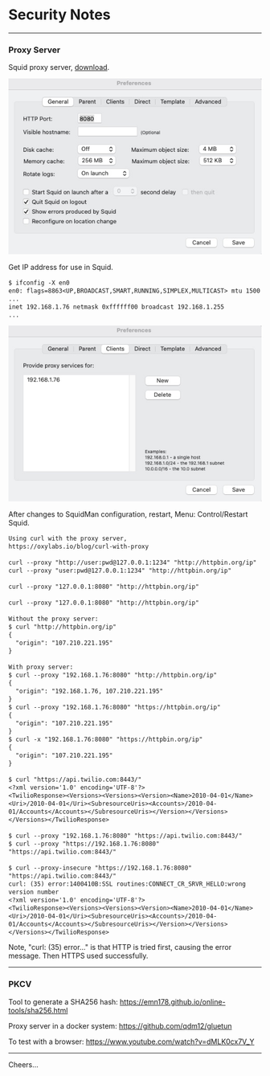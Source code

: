 # Security Notes

--------------------------------------------------------------------------------
### Proxy Server

Squid proxy server, [download](https://squidman.net/squidman/).

<img src="squid01.jpg"/>

Get IP address for use in Squid.
````
$ ifconfig -X en0
en0: flags=8863<UP,BROADCAST,SMART,RUNNING,SIMPLEX,MULTICAST> mtu 1500
... 
inet 192.168.1.76 netmask 0xffffff00 broadcast 192.168.1.255
... 
````

<img src="squid02.jpg"/>

After changes to SquidMan configuration, restart, Menu: Control/Restart Squid.

````
Using curl with the proxy server,
https://oxylabs.io/blog/curl-with-proxy

curl --proxy "http://user:pwd@127.0.0.1:1234" "http://httpbin.org/ip"
curl --proxy "user:pwd@127.0.0.1:1234" "http://httpbin.org/ip"

curl --proxy "127.0.0.1:8080" "http://httpbin.org/ip"

curl --proxy "127.0.0.1:8080" "http://httpbin.org/ip"

Without the proxy server:
$ curl "http://httpbin.org/ip"
{
  "origin": "107.210.221.195"
}

With proxy server:
$ curl --proxy "192.168.1.76:8080" "http://httpbin.org/ip"
{
  "origin": "192.168.1.76, 107.210.221.195"
}
$ curl --proxy "192.168.1.76:8080" "https://httpbin.org/ip"
{
  "origin": "107.210.221.195"
}
$ curl -x "192.168.1.76:8080" "https://httpbin.org/ip"
{
  "origin": "107.210.221.195"
}

$ curl "https://api.twilio.com:8443/"
<?xml version='1.0' encoding='UTF-8'?>
<TwilioResponse><Versions><Versions><Version><Name>2010-04-01</Name><Uri>/2010-04-01</Uri><SubresourceUris><Accounts>/2010-04-01/Accounts</Accounts></SubresourceUris></Version></Versions></Versions></TwilioResponse>

$ curl --proxy "192.168.1.76:8080" "https://api.twilio.com:8443/"
$ curl --proxy "https://192.168.1.76:8080" "https://api.twilio.com:8443/"

$ curl --proxy-insecure "https://192.168.1.76:8080" "https://api.twilio.com:8443/"
curl: (35) error:1400410B:SSL routines:CONNECT_CR_SRVR_HELLO:wrong version number
<?xml version='1.0' encoding='UTF-8'?>
<TwilioResponse><Versions><Versions><Version><Name>2010-04-01</Name><Uri>/2010-04-01</Uri><SubresourceUris><Accounts>/2010-04-01/Accounts</Accounts></SubresourceUris></Version></Versions></Versions></TwilioResponse>
````

Note, "curl: (35) error..." is that HTTP is tried first, causing the error message.
Then HTTPS used successfully.

--------------------------------------------------------------------------------
### PKCV

Tool to generate a SHA256 hash:
https://emn178.github.io/online-tools/sha256.html


Proxy server in a docker system:
https://github.com/qdm12/gluetun

To test with a browser:
https://www.youtube.com/watch?v=dMLK0cx7V_Y

--------------------------------------------------------------------------------

Cheers...
